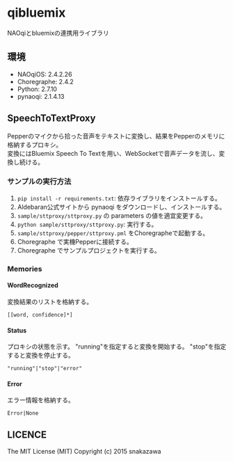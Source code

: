 # qibluemix
NAOqiとbluemixの連携用ライブラリ

## 環境
- NAOqiOS: 2.4.2.26
- Choregraphe: 2.4.2
- Python: 2.7.10
- pynaoqi: 2.1.4.13

## SpeechToTextProxy

Pepperのマイクから拾った音声をテキストに変換し、結果をPepperのメモリに格納するプロキシ。  
変換にはBluemix Speech To Textを用い、WebSocketで音声データを流し、変換し続ける。 

### サンプルの実行方法
1. `pip install -r requirements.txt`: 依存ライブラリをインストールする。
2. Aldebaran公式サイトから pynaoqi をダウンロードし、インストールする。
3. `sample/sttproxy/sttproxy.py` の parameters の値を適宜変更する。
4. `python sample/sttproxy/sttproxy.py`: 実行する。
5. `sample/sttproxy/pepper/sttproxy.pml` をChoregrapheで起動する。
6. Choregraphe で実機Pepperに接続する。
7. Choregraphe でサンプルプロジェクトを実行する。

### Memories

#### WordRecognized
変換結果のリストを格納する。

~~~
[[word, confidence]*]
~~~

#### Status

プロキシの状態を示す。
"running"を指定すると変換を開始する。
"stop"を指定すると変換を停止する。

~~~
"running"|"stop"|"error"
~~~

#### Error

エラー情報を格納する。

~~~
Error|None
~~~

## LICENCE
The MIT License (MIT)
Copyright (c) 2015 snakazawa
